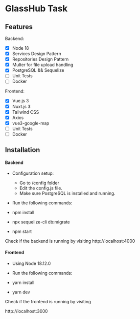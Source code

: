 # GlassHub Task 


## Features

Backend:

- [x] Node 18 
- [x] Services Design Pattern
- [x] Repositories Design Pattern
- [x] Multer for file upload handling
- [x] PostgreSQL && Sequelize
- [ ] Unit Tests
- [ ] Docker

Frontend:

- [x] Vue.js 3
- [x] Nuxt.js 3
- [x] Tailwind CSS
- [x] Axios
- [x] vue3-google-map
- [ ] Unit Tests
- [ ] Docker

## Installation

#### Backend

- Configuration setup:
  - Go to /config folder
  - Edit the config.js file.
  - Make sure PostgreSQL is installed and running.
  



- Run the following commands:
 - npm install
 - npx sequelize-cli db:migrate
 - npm start



Check if the backend is running by visiting
http://localhost:4000


#### Frontend

- Using Node 18.12.0



- Run the following commands:
 - yarn install
 - yarn dev


Check if the frontend is running by visiting


http://localhost:3000
